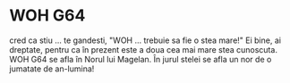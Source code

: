 # WOH G64

cred ca stiu ... te gandesti, "WOH ... trebuie sa fie o stea mare!" Ei bine, ai
dreptate, pentru ca în prezent este a doua cea mai mare stea cunoscuta. WOH G64
se afla în Norul lui Magelan. În jurul stelei se afla un nor de o jumatate de
an-lumina!
